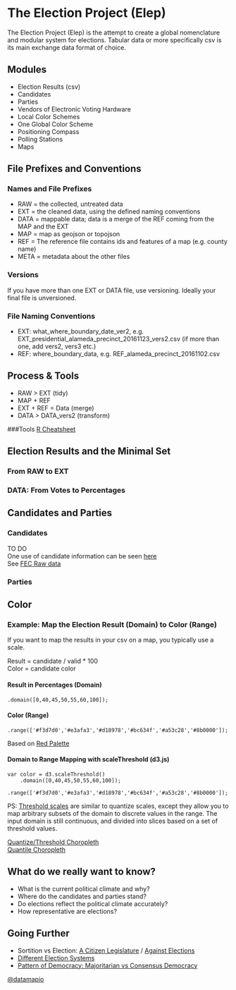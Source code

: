 # The Election Project (Elep)

The Election Project (Elep) is the attempt to create a global nomenclature and modular system for elections. 
Tabular data or more specifically csv is its main exchange data format of choice.

## Modules
- Election Results (csv)
- Candidates
- Parties
- Vendors of Electronic Voting Hardware
- Local Color Schemes
- One Global Color Scheme 
- Positioning Compass 
- Polling Stations
- Maps

## File Prefixes and Conventions

### Names and File Prefixes
- RAW = the collected, untreated data
- EXT = the cleaned data, using the defined naming conventions
- DATA = mappable data; data is a merge of the REF coming from the MAP and the EXT
- MAP = map as geojson or topojson 
- REF = The reference file contains ids and features of a map (e.g. county name)
- META = metadata about the other files


### Versions
If you have more than one EXT or DATA file, use versioning. 
Ideally your final file is unversioned.

### File Naming Conventions
- EXT: what_where_boundary_date_ver2, e.g. EXT_presidential_alameda_precinct_20161123_vers2.csv (if more than one, add vers2, vers3 etc.)
- REF: where_boundary_data, e.g. REF_alameda_precinct_20161102.csv

## Process & Tools    
- RAW > EXT  (tidy)
- MAP + REF  
- EXT + REF = Data (merge)
- DATA > DATA_vers2 (transform)

###Tools
[R Cheatsheet](https://github.com/datamapio/story/blob/master/cheatsheet/r_cheatsheet.md)


## Election Results and the Minimal Set
### From RAW to EXT

### DATA: From Votes to Percentages


## Candidates and Parties
### Candidates
TO DO            
One use of candidate information can be seen [here](https://elections.datamap.io/us/2016/primaries/states/california/democrats)                              
See [FEC Raw data](https://github.com/datamapio/elep/tree/master/us)              
### Parties








## Color

### Example: Map the Election Result (Domain) to Color (Range)

If you want to map the results in your csv on a map, you typically use a scale. 

Result = candidate / valid * 100     
Color = candidate color     

#### Result in Percentages (Domain)
```
.domain([0,40,45,50,55,60,100]);
```
    
#### Color (Range)
```
.range(['#f3d7d0','#e3afa3','#d18978','#bc634f','#a53c28','#8b0000']);
```
Based on [Red Palette](https://gka.github.io/palettes/#colors=white,darkred|steps=7|bez=1|coL=1)


#### Domain to Range Mapping with scaleThreshold (d3.js)
```
var color = d3.scaleThreshold()
    .domain([0,40,45,50,55,60,100]);
    .range(['#f3d7d0','#e3afa3','#d18978','#bc634f','#a53c28','#8b0000']);
```



PS:
[Threshold scales](https://github.com/d3/d3-scale/blob/master/README.md#threshold-scales) are similar to quantize scales, except they allow you to map arbitrary subsets of the domain to discrete values in the range. The input domain is still continuous, and divided into slices based on a set of threshold values. 

[Quantize/Threshold Choropleth](https://bl.ocks.org/mbostock/4060606)        
[Quantile Choropleth](https://bl.ocks.org/mbostock/8ca036b3505121279daf)



## What do we really want to know?
- What is the current political climate and why?
- Where do the candidates and parties stand?
- Do elections reflect the political climate accurately?
- How representative are elections?


## Going Further
- Sortition vs Election: [A Citizen Legislature](https://www.well.com/~mp/citleg.html) / [Against Elections](https://www.amazon.com/Against-Elections-David-Van-Reybrouck/dp/1847924220/)
- [Different Election Systems](http://ncase.me/ballot/)
- [Pattern of Democracy: Majoritarian vs Consensus Democracy](http://wikisum.com/w/Lijphart:_Patterns_of_democracy) 
              

[@datamapio](https://twitter.com/datamapio)


